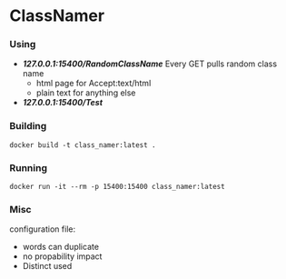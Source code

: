 # ClassNamer

### Using
* **_127.0.0.1:15400/RandomClassName_** Every GET pulls random class name
  - html page for Accept:text/html
  - plain text for anything else
* **_127.0.0.1:15400/Test_**

### Building
```
docker build -t class_namer:latest .
```

### Running
```
docker run -it --rm -p 15400:15400 class_namer:latest
```

### Misc
configuration file:
  - words can duplicate 
  - no propability impact 
  - Distinct used